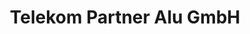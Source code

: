 ---
title: "Telekom Partner Alu GmbH"
url: /marktheidenfeld/telekom-partner-alu-gmbh/
shop: Handy
---